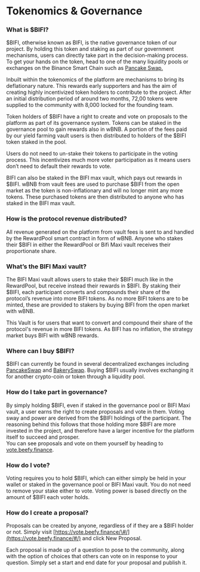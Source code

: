 # Tokenomics & Governance

### **What is $BIFI?**

$BIFI, otherwise known as BIFI,  is the native governance token of our project. By holding this token and staking as part of our government mechanisms, users can directly take part in the decision-making process. To get your hands on the token, head to one of the many liquidity pools or exchanges on the Binance Smart Chain such as [Pancake Swap.](https://exchange.pancakeswap.finance/)

Inbuilt within the tokenomics of the platform are mechanisms to bring its deflationary nature. This rewards early supporters and has the aim of creating highly incentivized token holders to contribute to the project. After an initial distribution period of around two months, 72,00 tokens were supplied to the community with 8,000 locked for the founding team.

Token holders of $BIFI have a right to create and vote on proposals to the platform as part of its governance system. Tokens can be staked in the governance pool to gain rewards also in wBNB. A portion of the fees paid by our yield farming vault users is then distributed to holders of the $BIFI token staked in the pool.

Users do not need to un-stake their tokens to participate in the voting process. This incentivizes much more voter participation as it means users don’t need to default their rewards to vote.

BIFI can also be staked in the BIFI max vault, which pays out rewards in $BIFI. wBNB from vault fees are used to purchase $BIFI from the open market as the token is non-inflationary and will no longer mint any more tokens. These purchased tokens are then distributed to anyone who has staked in the BIFI max vault.

### **How is the protocol revenue distributed?**

All revenue generated on the platform from vault fees is sent to and handled by the RewardPool smart contract in form of wBNB. Anyone who stakes their $BIFI in either the RewardPool or Bifi Maxi vault receives their proportionate share.

### **What’s the BIFI Maxi vault?**

The BIFI Maxi vault allows users to stake their $BIFI much like in the RewardPool, but receive instead their rewards in $BIFI. By staking their $BIFI, each participant converts and compounds their share of the protocol’s revenue into more BIFI tokens. As no more BIFI tokens are to be minted, these are provided to stakers by buying BIFI from the open market with wBNB.

This Vault is for users that want to convert and compound their share of the protocol's revenue in more BIFI tokens. As BIFI has no inflation, the strategy market buys BIFI with wBNB rewards.

### **Where can I buy $BIFI?**

$BIFI can currently be found in several decentralized exchanges including [PancakeSwap](https://pancakeswap.finance/) and [BakerySwap](https://www.bakeryswap.org/#/home). Buying $BIFI usually involves exchanging it for another crypto-coin or token through a liquidity pool.

### **How do I take part in governance?**

By simply holding $BIFI, even if staked in the governance pool or BIFI Maxi vault, a user earns the right to create proposals and vote in them. Voting sway and power are derived from the $BIFI holdings of the participant. The reasoning behind this follows that those holding more $BIFI are more invested in the project, and therefore have a larger incentive for the platform itself to succeed and prosper.   
You can see proposals and vote on them yourself by heading to [vote.beefy.finance](https://vote.beefy.finance/).

### **How do I vote?**

Voting requires you to hold $BIFI, which can either simply be held in your wallet or staked in the governance pool or BIFI Maxi vault. You do not need to remove your stake either to vote. Voting power is based directly on the amount of $BIFI each voter holds.

### **How do I create a proposal?**

Proposals can be created by anyone, regardless of if they are a $BIFI holder or not. Simply visit [https://vote.beefy.finance/\#/](https://vote.beefy.finance/#/) and click New Proposal. 

Each proposal is made up of a question to pose to the community, along with the option of choices that others can vote on in response to your question. Simply set a start and end date for your proposal and publish it.

